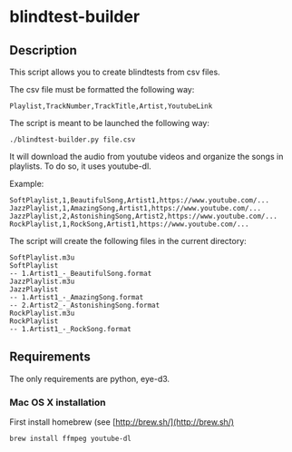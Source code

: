 # blindtest-builder

## Description

This script allows you to create blindtests from csv files.

The csv file must be formatted the following way:
```
Playlist,TrackNumber,TrackTitle,Artist,YoutubeLink
```

The script is meant to be launched the following way:
```
./blindtest-builder.py file.csv
```

It will download the audio from youtube videos and organize the songs in playlists. To do so, it uses youtube-dl.

Example:
```
SoftPlaylist,1,BeautifulSong,Artist1,https://www.youtube.com/...
JazzPlaylist,1,AmazingSong,Artist1,https://www.youtube.com/...
JazzPlaylist,2,AstonishingSong,Artist2,https://www.youtube.com/...
RockPlaylist,1,RockSong,Artist1,https://www.youtube.com/...
```

The script will create the following files in the current directory:
```
SoftPlaylist.m3u
SoftPlaylist
-- 1.Artist1_-_BeautifulSong.format
JazzPlaylist.m3u
JazzPlaylist
-- 1.Artist1_-_AmazingSong.format
-- 2.Artist2_-_AstonishingSong.format
RockPlaylist.m3u
RockPlaylist
-- 1.Artist1_-_RockSong.format
```

## Requirements

The only requirements are python, eye-d3.

### Mac OS X installation

First install homebrew (see [http://brew.sh/](http://brew.sh/)

```
brew install ffmpeg youtube-dl
```
